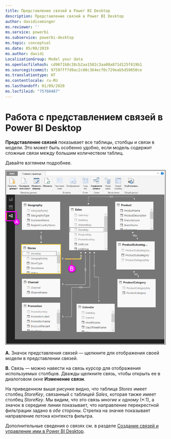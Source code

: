 ```yaml
---
title: Представление связей в Power BI Desktop
description: Представление связей в Power BI Desktop
author: davidiseminger
ms.reviewer: ''
ms.service: powerbi
ms.subservice: powerbi-desktop
ms.topic: conceptual
ms.date: 05/08/2019
ms.author: davidi
LocalizationGroup: Model your data
ms.openlocfilehash: cd9671b8c38cb2aa1502c3aa00a871d125f819b1
ms.sourcegitcommit: 97597ff7d9ac2c08c364ecf0c729eab5d59850ce
ms.translationtype: HT
ms.contentlocale: ru-RU
ms.lasthandoff: 01/09/2020
ms.locfileid: "75760487"
---
```

# <a name="work-with-relationship-view-in-power-bi-desktop"></a>Работа с представлением связей в Power BI Desktop
**Представление связей** показывает все таблицы, столбцы и связи в модели. Это может быть особенно удобно, если модель содержит сложные связи между большим количеством таблиц.

Давайте взглянем подробнее.

![](media/desktop-relationship-view/relationshipview_fullscreen.png)

**A.**  Значок представления связей — щелкните для отображения своей модели в представлении связей.

**B.** Связь — можно навести на связь курсор для отображения используемых столбцов. Дважды щелкните связь, чтобы открыть ее в диалоговом окне **Изменение связи**. 

На приведенном выше рисунке видно, что таблица *Stores* имеет столбец *StoreKey*, связанный с таблицей *Sales*, которая также имеет столбец *StoreKey*. Мы видим, что это связь *многие к одному* (\*:1), а значок в середине линии показывает, что направление перекрестной фильтрации задано в *обе* стороны. Стрелка на значке показывает направление потока контекста фильтра.

Дополнительные сведения о связях см. в разделе [Создание связей и управление ими в Power BI Desktop](desktop-create-and-manage-relationships.md).

